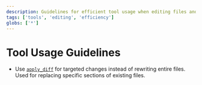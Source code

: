 ```yaml
---
description: Guidelines for efficient tool usage when editing files and performing operations
tags: ['tools', 'editing', 'efficiency']
globs: ['*']
---
```


# Tool Usage Guidelines

- Use [`apply_diff`](#) for targeted changes instead of rewriting entire files. Used for replacing specific sections of existing files.
